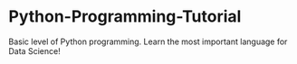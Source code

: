 # Python-Programming-Tutorial
Basic level of Python programming. Learn the most important language for Data Science!
